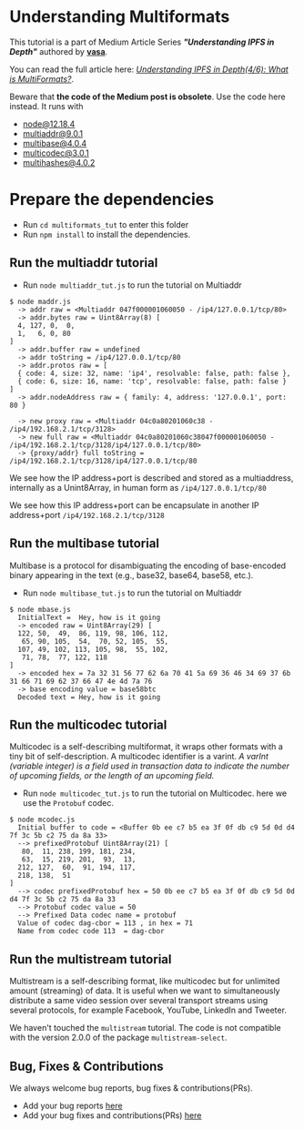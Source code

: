 # Understanding Multiformats
This tutorial is a part of Medium Article Series ***"Understanding IPFS in Depth"*** authored by [**vasa**](https://vaibhavsaini.com).

You can read the full article here: [*Understanding IPFS in Depth(4/6): What is MultiFormats?*](https://hackernoon.com/understanding-ipfs-in-depth-4-6-what-is-multiformats-cf25eef83966).

Beware that **the code of the Medium post is obsolete**. Use the code here instead. It runs with
* node@12.18.4
* multiaddr@9.0.1
* multibase@4.0.4
* multicodec@3.0.1
* multihashes@4.0.2

# Prepare the dependencies
* Run `cd multiformats_tut` to enter this folder
* Run `npm install` to install the dependencies.
## Run the multiaddr tutorial
* Run `node multiaddr_tut.js` to run the tutorial on Multiaddr
```console
$ node maddr.js
  -> addr raw = <Multiaddr 047f000001060050 - /ip4/127.0.0.1/tcp/80>
  -> addr.bytes raw = Uint8Array(8) [
  4, 127, 0,  0,
  1,   6, 0, 80
]
  -> addr.buffer raw = undefined
  -> addr toString = /ip4/127.0.0.1/tcp/80
  -> addr.protos raw = [
  { code: 4, size: 32, name: 'ip4', resolvable: false, path: false },
  { code: 6, size: 16, name: 'tcp', resolvable: false, path: false }
]
  -> addr.nodeAddress raw = { family: 4, address: '127.0.0.1', port: 80 } 

  -> new proxy raw = <Multiaddr 04c0a80201060c38 - /ip4/192.168.2.1/tcp/3128>
  -> new full raw = <Multiaddr 04c0a80201060c38047f000001060050 - /ip4/192.168.2.1/tcp/3128/ip4/127.0.0.1/tcp/80>
  -> {proxy/addr} full toString = /ip4/192.168.2.1/tcp/3128/ip4/127.0.0.1/tcp/80
```
We see how the IP address+port is described and stored as a multiaddress, internally as a Unint8Array, in human form as `/ip4/127.0.0.1/tcp/80`

We see how this IP address+port can be encapsulate in another IP address+port `/ip4/192.168.2.1/tcp/3128`

## Run the multibase tutorial
Multibase is a protocol for disambiguating the encoding of base-encoded binary appearing in the text (e.g., base32, base64, base58, etc.).

* Run `node multibase_tut.js` to run the tutorial on Multiaddr
```console
$ node mbase.js
  InitialText =  Hey, how is it going
  -> encoded raw = Uint8Array(29) [
  122, 50,  49,  86, 119, 98, 106, 112,
   65, 90, 105,  54,  70, 52, 105,  55,
  107, 49, 102, 113, 105, 98,  55, 102,
   71, 78,  77, 122, 118
]
  -> encoded hex = 7a 32 31 56 77 62 6a 70 41 5a 69 36 46 34 69 37 6b 31 66 71 69 62 37 66 47 4e 4d 7a 76
  -> base encoding value = base58btc
  Decoded text = Hey, how is it going
```
## Run the multicodec tutorial
Multicodec is a self-describing multiformat, it wraps other formats with a tiny bit of self-description. A multicodec identifier is a varint. _A varInt (variable integer) is a field used in transaction data to indicate the number of upcoming fields, or the length of an upcoming field._

* Run `node multicodec_tut.js` to run the tutorial on Multicodec. here we use the `Protobuf` codec.
```console
$ node mcodec.js
  Initial buffer to code = <Buffer 0b ee c7 b5 ea 3f 0f db c9 5d 0d d4 7f 3c 5b c2 75 da 8a 33>
  --> prefixedProtobuf Uint8Array(21) [
   80,  11, 238, 199, 181, 234,
   63,  15, 219, 201,  93,  13,
  212, 127,  60,  91, 194, 117,
  218, 138,  51
]
  --> codec prefixedProtobuf hex = 50 0b ee c7 b5 ea 3f 0f db c9 5d 0d d4 7f 3c 5b c2 75 da 8a 33
  --> Protobuf codec value = 50
  --> Prefixed Data codec name = protobuf
  Value of codec dag-cbor = 113 , in hex = 71
  Name from codec code 113  = dag-cbor
```
## Run the multistream tutorial
Multistream is a self-describing format, like multicodec but for unlimited amount (streaming) of data. It is useful when we want to simultaneously distribute a same video session over several transport streams using several protocols, for example Facebook, YouTube, LinkedIn and Tweeter.

We haven't touched the `multistream` tutorial. The code is not compatible with the version 2.0.0 of the package `multistream-select`.
## Bug, Fixes & Contributions
We always welcome bug reports, bug fixes & contributions(PRs).
- Add your bug reports [here](https://github.com/vasa-develop/ultimate-ipfs-series/issues/new)
- Add your bug fixes and contributions(PRs) [here](https://github.com/vasa-develop/ultimate-ipfs-series/compare)

